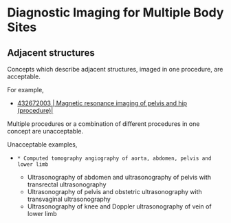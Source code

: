 # Diagnostic Imaging for Multiple Body Sites

## Adjacent structures

Concepts which describe adjacent structures, imaged in one procedure, are acceptable.

For example,

* [ 432672003 | Magnetic resonance imaging of pelvis and hip (procedure)|](http://snomed.info/id/432672003 "432672003 | Magnetic resonance imaging of pelvis and hip \(procedure\) |")

Multiple procedures or a combination of different procedures in one concept are unacceptable.

Unacceptable examples,

  *     * Computed tomography angiography of aorta, abdomen, pelvis and lower limb
    * Ultrasonography of abdomen and ultrasonography of pelvis with transrectal ultrasonography
    * Ultrasonography of pelvis and obstetric ultrasonography with transvaginal ultrasonography
    * Ultrasonography of knee and Doppler ultrasonography of vein of lower limb

